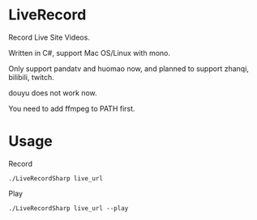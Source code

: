 # LiveRecord

Record Live Site Videos.

Written in C#, support Mac OS/Linux with mono.

Only support pandatv and huomao now, and planned to support zhanqi, bilibili, twitch.

douyu does not work now.
 
You need to add ffmpeg to PATH first.

# Usage

Record

`./LiveRecordSharp live_url`

Play

`./LiveRecordSharp live_url --play`
